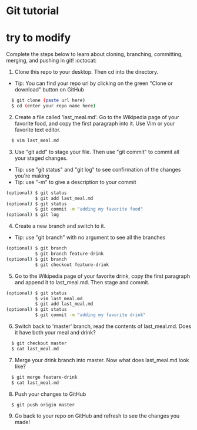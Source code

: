 # Git tutorial
# try to modify
Complete the steps below to learn about cloning, branching, committing, merging, and pushing in git! :octocat:

1. Clone this repo to your desktop. Then cd into the directory.
  * Tip: You can find your repo url by clicking on the green "Clone or download" button on GitHub
```bash
  $ git clone (paste url here)
  $ cd (enter your repo name here)
```
2. Create a file called 'last_meal.md'. Go to the Wikipedia page of your favorite food, and copy the first paragraph into it. Use Vim or your favorite text editor.
```bash
  $ vim last_meal.md
```
3. Use "git add" to stage your file. Then use "git commit" to commit all your staged changes.
  * Tip: use "git status" and "git log" to see confirmation of the changes you're making
  * Tip: use "-m" to give a description to your commit
```bash
(optional) $ git status
           $ git add last_meal.md
(optional) $ git status
           $ git commit -m "adding my favorite food"
(optional) $ git log
```
4. Create a new branch and switch to it.
  * Tip: use "git branch" with no argument to see all the branches
```bash
(optional) $ git branch
           $ git branch feature-drink
(optional) $ git branch
           $ git checkout feature-drink
```
5. Go to the Wikipedia page of your favorite drink, copy the first paragraph and append it to last_meal.md. Then stage and commit.
```bash
(optional) $ git status
           $ vim last_meal.md
           $ git add last_meal.md
(optional) $ git status
           $ git commit -m "adding my favorite drink"
```
6. Switch back to 'master' branch, read the contents of last_meal.md. Does it have both your meal and drink?
```bash
  $ git checkout master
  $ cat last_meal.md
```
7. Merge your drink branch into master. Now what does last_meal.md look like?
```bash
  $ git merge feature-drink
  $ cat last_meal.md
```
8. Push your changes to GitHub
```bash
  $ git push origin master
```
9. Go back to your repo on GitHub and refresh to see the changes you made!
